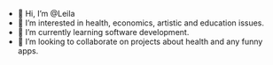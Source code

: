 - 👋 Hi, I’m @Leila
- 👀 I’m interested in health, economics, artistic and education issues.
- 🌱 I’m currently learning software development.
- 💞️ I’m looking to collaborate on projects about health and any funny apps.



<!---
DL50/DL50 is a ✨ special ✨ repository because its `README.md` (this file) appears on your GitHub profile.
You can click the Preview link to take a look at your changes.
--->
